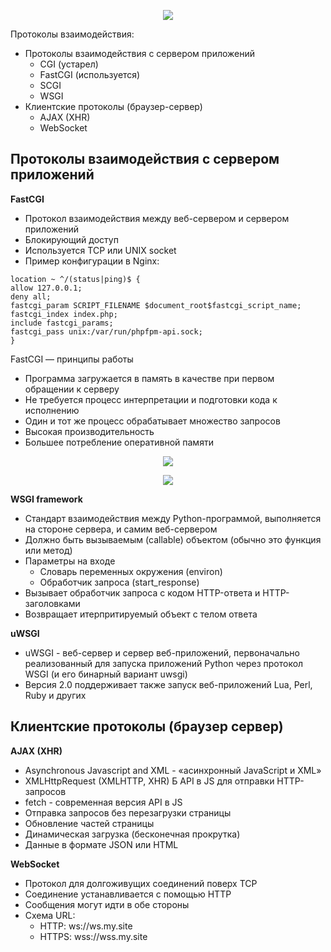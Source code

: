  <p align="center">
<image src="https://github.com/LLlMEJIb87/LINUX/blob/main/WEB/Картинки/din_web_arch_pril.PNG">
</p>

Протоколы взаимодействия:
- Протоколы взаимодействия с сервером приложений
  - CGI (устарел)
  - FastCGI (используется)
  - SCGI
  - WSGI
- Клиентские протоколы (браузер-сервер)
  - AJAX (XHR)
  - WebSocket

## Протоколы взаимодействия с сервером приложений

**FastCGI**   
- Протокол взаимодействия между веб-сервером и сервером приложений
- Блокирующий доступ
- Используется TCP или UNIX socket
- Пример конфигурации в Nginx:
```
location ~ ^/(status|ping)$ {
allow 127.0.0.1;
deny all;
fastcgi_param SCRIPT_FILENAME $document_root$fastcgi_script_name;
fastcgi_index index.php;
include fastcgi_params;
fastcgi_pass unix:/var/run/phpfpm-api.sock;
}
```
FastCGI — принципы работы
- Программа загружается в память в качестве при первом обращении к серверу
- Не требуется процесс интерпретации и подготовки кода к исполнению
- Один и тот же процесс обрабатывает множество запросов
- Высокая производительность
- Большее потребление оперативной памяти

<p align="center">
<image src="https://github.com/LLlMEJIb87/LINUX/blob/main/WEB/Картинки/din_web_fcgi.PNG">
</p>

<p align="center">
<image src="https://github.com/LLlMEJIb87/LINUX/blob/main/WEB/Картинки/din_web_php.PNG">
</p>

**WSGI framework**
- Стандарт взаимодействия между Python-программой, выполняется на стороне сервера, и самим веб-сервером
- Должно быть вызываемым (callable) объектом (обычно это функция или метод)
- Параметры на входе
   - Словарь переменных окружения (environ)
   - Обработчик запроса (start_response)
- Вызывает обработчик запроса с кодом HTTP-ответа и HTTP-заголовками
- Возвращает итерпритируемый объект с телом ответа


**uWSGI**    
- uWSGI - веб-сервер и сервер веб-приложений, первоначально реализованный для запуска приложений Python через протокол WSGI (и его бинарный вариант uwsgi)
- Версия 2.0 поддерживает также запуск веб-приложений Lua, Perl, Ruby и других   

## Клиентские протоколы (браузер сервер)
**AJAX (XHR)**
- Asynchronous Javascript and XML - «асинхронный JavaScript и XML»
- XMLHttpRequest (XMLHTTP, XHR) Ƃ API в JS для отправки HTTP-запросов
- fetch - современная версия API в JS
- Отправка запросов без перезагрузки страницы
- Обновление частей страницы
- Динамическая загрузка (бесконечная прокрутка)
- Данные в формате JSON или HTML

**WebSocket**
- Протокол для долгоживущих соединений поверх TCP
- Соединение устанавливается с помощью HTTP
- Сообщения могут идти в обе стороны
- Схема URL:
  - HTTP: ws://ws.my.site
  - HTTPS: wss://wss.my.site
